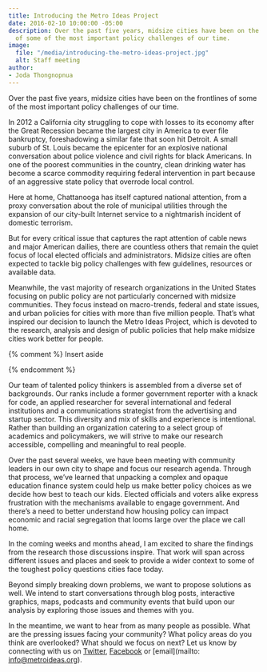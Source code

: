 ```yaml
---
title: Introducing the Metro Ideas Project
date: 2016-02-10 10:00:00 -05:00
description: Over the past five years, midsize cities have been on the frontlines
  of some of the most important policy challenges of our time.
image:
  file: "/media/introducing-the-metro-ideas-project.jpg"
  alt: Staff meeting
author:
- Joda Thongnopnua
---
```


Over the past five years, midsize cities have been on the frontlines of some of the most important policy challenges of our time.

In 2012 a California city struggling to cope with losses to its economy after the Great Recession became the largest city in America to ever file bankruptcy, foreshadowing a similar fate that soon hit Detroit. A small suburb of St. Louis became the epicenter for an explosive national conversation about police violence and civil rights for black Americans. In one of the poorest communities in the country, clean drinking water has become a scarce commodity requiring federal intervention in part because of an aggressive state policy that overrode local control.

Here at home, Chattanooga has itself captured national attention, from a proxy conversation about the role of municipal utilities through the expansion of our city-built Internet service to a nightmarish incident of domestic terrorism.

But for every critical issue that captures the rapt attention of cable news and major American dailies, there are countless others that remain the quiet focus of local elected officials and administrators. Midsize cities are often expected to tackle big policy challenges with few guidelines, resources or available data.

Meanwhile, the vast majority of research organizations in the United States focusing on public policy are not particularly concerned with midsize communities. They focus instead on macro-trends, federal and state issues, and urban policies for cities with more than five million people. That’s what inspired our decision to launch the Metro Ideas Project, which is devoted to the research, analysis and design of public policies that help make midsize cities work better for people.

{% comment %}
Insert aside 
<!-- <aside id="midsize-cities-definition" style="border:1px solid #b1b3b5;padding:2em;">
  
  <p><strong>What qualifies as a midsize city?</strong></p>

  <p><a href="https://nces.ed.gov/ccd/rural_locales.asp">Depends</a> <a href="http://www.census.gov/population/metro/data/metrodef.html">on</a> <a href="http://www.livable.org/storage/documents/reports/Other/The_Mid-Sized_City_Exploring_its_Unique_Place_in_Urban_Policy.pdf">who</a> <a href="http://urbanland.uli.org/economy-markets-trends/the-fading-differentiation-between-city-and-suburb/">you</a> <a href="http://www.urban.org/urban-wire/what-defines-city">ask</a>. At the Metro Ideas Project, we define a midsize city as a municipality with a population between 75,000 and 500,000.</p>

  <p>We quickly realized there is no perfect set of boundaries that best fit a specific taxonomy of place. For example, where a small town ends and where a midsize city begins is a pretty tough and subjective call. But our range grants us the flexibility to study a wide range of cities without including mega-cities or rural townships.</p>
</aside> -->

{% endcomment %}

Our team of talented policy thinkers is assembled from a diverse set of backgrounds. Our ranks include a former government reporter with a knack for code, an applied researcher for several international and federal institutions and a communications strategist from the advertising and startup sector. This diversity and mix of skills and experience is intentional. Rather than building an organization catering to a select group of academics and policymakers, we will strive to make our research accessible, compelling and meaningful to real people.

Over the past several weeks, we have been meeting with community leaders in our own city to shape and focus our research agenda. Through that process, we’ve learned that unpacking a complex and opaque education finance system could help us make better policy choices as we decide how best to teach our kids. Elected officials and voters alike express frustration with the mechanisms available to engage government. And there’s a need to better understand how housing policy can impact economic and racial segregation that looms large over the place we call home.

In the coming weeks and months ahead, I am excited to share the findings from the research those discussions inspire. That work will span across different issues and places and seek to provide a wider context to some of the toughest policy questions cities face today.

Beyond simply breaking down problems, we want to propose solutions as well. We intend to start conversations through blog posts, interactive graphics, maps, podcasts and community events that build upon our analysis by exploring those issues and themes with you.

In the meantime, we want to hear from as many people as possible. What are the pressing issues facing your community? What policy areas do you think are overlooked? What should we focus on next? Let us know by connecting with us on [Twitter](http://twitter.com/thinkmetro), [Facebook](http://facebook.com/metroideas/) or [email](mailto: info@metroideas.org).